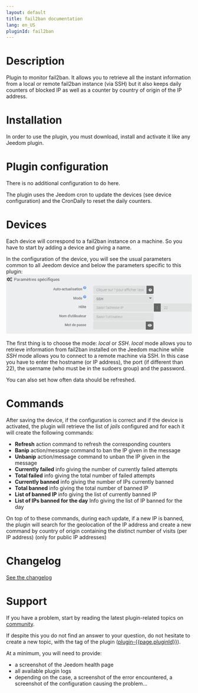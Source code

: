 ```yaml
---
layout: default
title: fail2ban documentation 
lang: en_US
pluginId: fail2ban
---
```


# Description

Plugin to monitor fail2ban. It allows you to retrieve all the instant information from a local or remote fail2ban instance (via SSH) but it also keeps daily counters of blocked IP as well as a counter by country of origin of the IP address.

# Installation

In order to use the plugin, you must download, install and activate it like any Jeedom plugin.

# Plugin configuration

There is no additional configuration to do here.

The plugin uses the Jeedom cron to update the devices (see device configuration) and the CronDaily to reset the daily counters.

# Devices

Each device will correspond to a fail2ban instance on a machine. So you have to start by adding a device and giving a name.

In the configuration of the device, you will see the usual parameters common to all Jeedom device and below the parameters specific to this plugin:
![params](../images/params.png)

The first thing is to choose the mode: *local* or *SSH*. *local* mode allows you to retrieve information from fail2ban installed on the Jeedom machine while *SSH* mode allows you to connect to a remote machine via SSH. In this case you have to enter the hostname (or IP address), the port (if different than 22), the username (who must be in the sudoers group) and the password.

You can also set how often data should be refreshed.

# Commands

After saving the device, if the configuration is correct and if the device is activated, the plugin will retrieve the list of *jails* configured and for each it will create the following commands:

- **Refresh** action command to refresh the corresponding counters
- **Banip** action/message command to ban the IP given in the message
- **Unbanip** action/message command to unban the IP given in the message
- **Currently failed** info giving the number of currently failed attempts
- **Total failed** info giving the total number of failed attempts
- **Currently banned** info giving the number of IPs currently banned
- **Total banned** info giving the total number of banned IP
- **List of banned IP** info giving the list of currently banned IP
- **List of IPs banned for the day** Info giving the list of IP banned for the day

On top of to these commands, during each update, if a new IP is banned, the plugin will search for the geolocation of the IP address and create a new command by country of origin containing the distinct number of visits (per IP address) (only for public IP addresses)

# Changelog

[See the changelog](./changelog)

# Support

If you have a problem, start by reading the latest plugin-related topics on [community]({{site.forum}}/tags/plugin-{{page.pluginId}}).

If despite this you do not find an answer to your question, do not hesitate to create a new topic, with the tag of the plugin ([plugin-{{page.pluginId}}]({{site.forum}}/tags/plugin-{{page.pluginId}})).

At a minimum, you will need to provide:

- a screenshot of the Jeedom health page
- all available plugin logs
- depending on the case, a screenshot of the error encountered, a screenshot of the configuration causing the problem...
